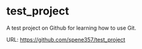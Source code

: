 # test_project
A test project on Github for learning how to use Git.


URL: https://github.com/spene357/test_project